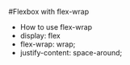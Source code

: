 #Flexbox with flex-wrap

- How to use flex-wrap
- display: flex
- flex-wrap: wrap;
- justify-content: space-around;
